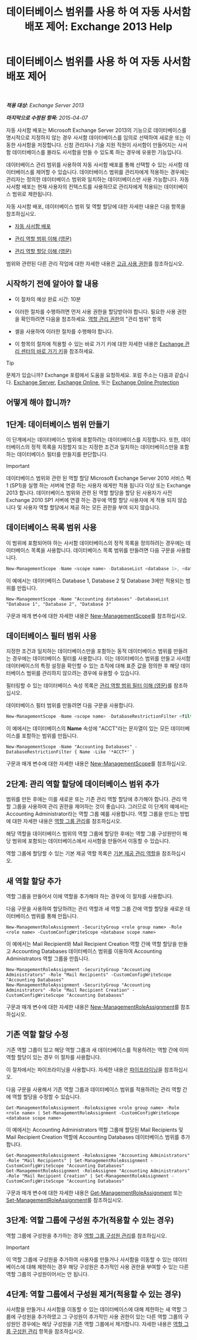 ﻿---
title: '데이터베이스 범위를 사용 하 여 자동 사서함 배포 제어: Exchange 2013 Help'
TOCTitle: 데이터베이스 범위를 사용 하 여 자동 사서함 배포 제어
ms:assetid: 8eaff177-2251-4c8b-8570-c91a77d0a6fc
ms:mtpsurl: https://technet.microsoft.com/ko-kr/library/Ff628332(v=EXCHG.150)
ms:contentKeyID: 50483636
ms.date: 05/22/2018
mtps_version: v=EXCHG.150
ms.translationtype: MT
---

# 데이터베이스 범위를 사용 하 여 자동 사서함 배포 제어

 

_**적용 대상:** Exchange Server 2013_

_**마지막으로 수정된 항목:** 2015-04-07_

자동 사서함 배포는 Microsoft Exchange Server 2013의 기능으로 데이터베이스를 명시적으로 지정하지 않는 경우 사서함 데이터베이스를 임의로 선택하여 새로운 또는 이동한 사서함을 저장합니다. 신참 관리자나 기술 지원 직원이 사서함이 만들어지는 사서함 데이터베이스를 몰라도 사서함을 만들 수 있도록 하는 경우에 유용한 기능입니다.

데이터베이스 관리 범위를 사용하여 자동 사서함 배포를 통해 선택할 수 있는 사서함 데이터베이스를 제어할 수 있습니다. 데이터베이스 범위를 관리자에게 적용하는 경우에는 관리자는 정의한 데이터베이스 범위와 일치하는 데이터베이스만 사용 가능합니다. 자동 사서함 배포는 현재 사용자의 컨텍스트를 사용하므로 관리자에게 적용되는 데이터베이스 범위로 제한됩니다.

자동 사서함 배포, 데이터베이스 범위 및 역할 할당에 대한 자세한 내용은 다음 항목을 참조하십시오.

  - [자동 사서함 배포](automatic-mailbox-distribution-exchange-2013-help.md)

  - [관리 역할 범위 이해 (영문)](understanding-management-role-scopes-exchange-2013-help.md)

  - [관리 역할 할당 이해 (영문)](understanding-management-role-assignments-exchange-2013-help.md)

범위와 관련된 다른 관리 작업에 대한 자세한 내용은 [고급 사용 권한](advanced-permissions-exchange-2013-help.md)를 참조하십시오.

## 시작하기 전에 알아야 할 내용

  - 이 절차의 예상 완료 시간: 10분

  - 이러한 절차를 수행하려면 먼저 사용 권한을 할당받아야 합니다. 필요한 사용 권한을 확인하려면 다음을 참조하세요. [역할 관리 권한](role-management-permissions-exchange-2013-help.md)의 "관리 범위" 항목

  - 셸을 사용하여 이러한 절차를 수행해야 합니다.

  - 이 항목의 절차에 적용할 수 있는 바로 가기 키에 대한 자세한 내용은 [Exchange 관리 센터의 바로 가기 키](keyboard-shortcuts-in-the-exchange-admin-center-exchange-online-protection-help.md)을 참조하세요.


> [!TIP]
> 문제가 있습니까? Exchange 포럼에서 도움을 요청하세요. 포럼 주소는 다음과 같습니다. <A href="https://go.microsoft.com/fwlink/p/?linkid=60612">Exchange Server</A>, <A href="https://go.microsoft.com/fwlink/p/?linkid=267542">Exchange Online</A>, 또는 <A href="https://go.microsoft.com/fwlink/p/?linkid=285351">Exchange Online Protection</A>



## 어떻게 해야 합니까?

## 1단계: 데이터베이스 범위 만들기

이 단계에서는 데이터베이스 범위에 포함하려는 데이터베이스를 지정합니다. 또한, 데이터베이스의 정적 목록을 지정할지 또는 지정한 조건과 일치하는 데이터베이스만을 포함하는 데이터베이스 필터를 만들지를 판단합니다.


> [!IMPORTANT]
> 데이터베이스 범위와 관련 된 역할 할당 Microsoft Exchange Server 2010 서비스 팩 1 (SP1)을 실행 하는 서버에 연결 하는 사용자 에게만 적용 됩니다 이상 또는 Exchange 2013 합니다. 데이터베이스 범위와 관련 된 역할 할당을 할당 된 사용자가 사전Exchange 2010 SP1 서버에 연결 하는 경우에 역할 할당 사용자에 게 적용 되지 않습니다 및 사용자 역할 할당에서 제공 하는 모든 권한을 부여 되지 않습니다.



## 데이터베이스 목록 범위 사용

이 범위에 포함되어야 하는 사서함 데이터베이스의 정적 목록을 정의하려는 경우에는 데이터베이스 목록을 사용합니다. 데이터베이스 목록 범위를 만들려면 다음 구문을 사용합니다.

```powershell
New-ManagementScope -Name <scope name> -DatabaseList <database 1>, <database 2...>
```

이 예에서는 데이터베이스 Database 1, Database 2 및 Database 3에만 적용되는 범위를 만듭니다.

    New-ManagementScope -Name "Accounting databases" -DatabaseList "Database 1", "Database 2", "Database 3"

구문과 매개 변수에 대한 자세한 내용은 [New-ManagementScope](https://technet.microsoft.com/ko-kr/library/dd335137\(v=exchg.150\))를 참조하십시오.

## 데이터베이스 필터 범위 사용

지정한 조건과 일치하는 데이터베이스만을 포함하는 동적 데이터베이스 범위를 만들려는 경우에는 데이터베이스 필터를 사용합니다. 이는 데이터베이스 범위를 만들고 사서함 데이터베이스의 특정 설정을 확인할 수 있는 조직에 대해 표준 값을 정의한 후 해당 데이터베이스 범위를 관리하지 않으려는 경우에 유용할 수 있습니다.

필터링할 수 있는 데이터베이스 속성 목록은 [관리 역할 범위 필터 이해 (영문)](understanding-management-role-scope-filters-exchange-2013-help.md)를 참조하십시오.

데이터베이스 필터 범위를 만들려면 다음 구문을 사용합니다.

```powershell
New-ManagementScope -Name <scope name> -DatabaseRestrictionFilter <filter query>
```

이 예에서는 데이터베이스의 **Name** 속성에 "ACCT"라는 문자열이 있는 모든 데이터베이스를 포함하는 범위를 만듭니다.

    New-ManagementScope -Name "Accounting Databases" -DatabaseRestrictionFilter { Name -Like '*ACCT*' }

구문과 매개 변수에 대한 자세한 내용은 [New-ManagementScope](https://technet.microsoft.com/ko-kr/library/dd335137\(v=exchg.150\))를 참조하십시오.

## 2단계: 관리 역할 할당에 데이터베이스 범위 추가

범위를 만든 후에는 이를 새로운 또는 기존 관리 역할 할당에 추가해야 합니다. 관리 역할 그룹을 사용하여 관리 권한을 제어하는 것이 좋습니다. 그러므로 이 단계의 예에서는 Accounting Administrator라는 역할 그룹 예를 사용합니다. 역할 그룹을 만드는 방법에 대한 자세한 내용은 [역할 그룹 관리](manage-role-groups-exchange-2013-help.md)를 참조하십시오.

해당 역할을 데이터베이스 범위의 역할 그룹에 할당한 후에는 역할 그룹 구성원만이 해당 범위에 포함되는 데이터베이스에서 사서함을 만들어서 이동할 수 있습니다.

역할 그룹에 할당할 수 있는 기본 제공 역할 목록은 [기본 제공 관리 역할](built-in-management-roles-exchange-2013-help.md)을 참조하십시오.

## 새 역할 할당 추가

역할 그룹을 만들어서 이에 역할을 추가해야 하는 경우에 이 절차를 사용합니다.

다음 구문을 사용하여 할당하려는 관리 역할과 새 역할 그룹 간에 역할 할당을 새로운 데이터베이스 범위를 통해 만듭니다.

    New-ManagementRoleAssignment -SecurityGroup <role group name> -Role <role name> -CustomConfigWriteScope <database scope name>

이 예에서는 Mail Recipient와 Mail Recipient Creation 역할 간에 역할 할당을 만들고 Accounting Databases 데이터베이스 범위를 이용하여 Accounting Administrators 역할 그룹을 만듭니다.

    New-ManagementRoleAssignment -SecurityGroup "Accounting Administrators" -Role "Mail Recipients" -CustomConfigWriteScope "Accounting Databases"
    New-ManagementRoleAssignment -SecurityGroup "Accounting Administrators" -Role "Mail Recipient Creation" -CustomConfigWriteScope "Accounting Databases"

구문과 매개 변수에 대한 자세한 내용은 [New-ManagementRoleAssignment](https://technet.microsoft.com/ko-kr/library/dd335193\(v=exchg.150\))를 참조하십시오.

## 기존 역할 할당 수정

기존 역할 그룹이 있고 해당 역할 그룹과 새 데이터베이스를 적용하려는 역할 간에 이미 역할 할당이 있는 경우 이 절차를 사용합니다.

이 절차에서는 파이프라이닝을 사용합니다. 자세한 내용은 [파이프라이닝](https://technet.microsoft.com/ko-kr/library/aa998260\(v=exchg.150\))을 참조하십시오.

다음 구문을 사용해서 기존 역할 그룹과 데이터베이스 범위를 적용하려는 관리 역할 간에 역할 할당을 수정할 수 있습니다.

    Get-ManagementRoleAssignment -RoleAssignee <role group name> -Role <role name> | Set-ManagementRoleAssignment -CustomConfigWriteScope <database scope name>

이 예에서는 Accounting Administrators 역할 그룹에 할당된 Mail Recipients 및 Mail Recipient Creation 역할에 Accounting Databases 데이터베이스 범위를 추가합니다.

    Get-ManagementRoleAssignment -RoleAssignee "Accounting Administrators" -Role "Mail Recipients" | Set-ManagementRoleAssignment -CustomConfigWriteScope "Accounting Databases"
    Get-ManagementRoleAssignment -RoleAssignee "Accounting Administrators" -Role "Mail Recipient Creation" | Set-ManagementRoleAssignment -CustomConfigWriteScope "Accounting Databases"

구문과 매개 변수에 대한 자세한 내용은 [Get-ManagementRoleAssignment](https://technet.microsoft.com/ko-kr/library/dd351024\(v=exchg.150\)) 또는 [Set-ManagementRoleAssignment](https://technet.microsoft.com/ko-kr/library/dd335173\(v=exchg.150\))를 참조하십시오.

## 3단계: 역할 그룹에 구성원 추가(적용할 수 있는 경우)

역할 그룹에 구성원을 추가하는 경우 [역할 그룹 구성원 관리](manage-role-group-members-exchange-2013-help.md)를 참조하십시오.


> [!IMPORTANT]
> 이 역할 그룹에 구성원을 추가하여 사용자를 만들거나 사서함을 이동할 수 있는 데이터베이스에 대해 제한하는 경우 해당 구성원은 추가적인 사용 권한을 부여할 수 있는 다른 역할 그룹의 구성원이어서는 안 됩니다.



## 4단계: 역할 그룹에서 구성원 제거(적용할 수 있는 경우)

사서함을 만들거나 사서함을 이동할 수 있는 데이터베이스에 대해 제한하는 새 역할 그룹에 구성원을 추가하였고 그 구성원이 추가적인 사용 권한이 있는 다른 역할 그룹의 구성원인 경우에는 해당 구성원을 기존 역할 그룹에서 제거합니다. 자세한 내용은 [역할 그룹 구성원 관리](manage-role-group-members-exchange-2013-help.md) 항목을 참조하십시오.

